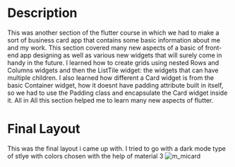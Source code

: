 # Description
This was another section of the flutter course in which we had to make a sort of business card app that contains some basic information about me and my work.
This section covered many new aspects of a basic of front-end app designing as well as various new widgets that will surely come in handy in the future.
I learned how to create grids using nested Rows and Columns widgets and then the ListTile widget: the widgets that can have multiple children. 
I also learned how different a Card widget is from the basic Container widget, how it doesnt have padding attribute built in itself, so we had to use the Padding class and encapsulate the Card widget inside it.
All in All this section helped me to learn many new aspects of flutter.



# Final Layout
This was the final layout i came up with. I tried to go with a dark mode type of stlye with colors chosen with the help of material 3
![m_micard](https://github.com/theretardednoob/images/blob/main/myresult29June23.png)
